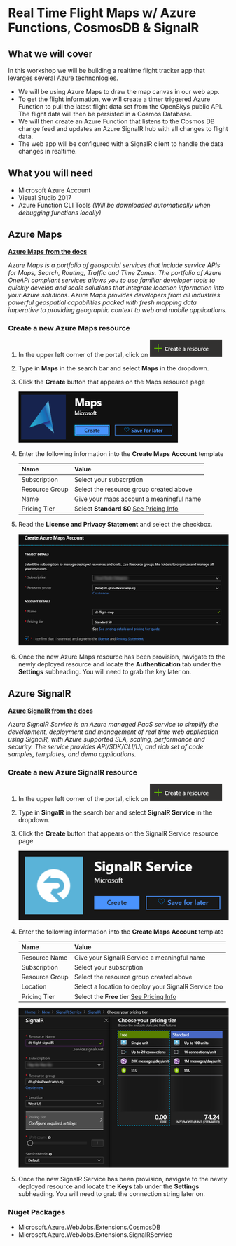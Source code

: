 # Real Time Flight Maps w/ Azure Functions, CosmosDB & SignalR

## What we will cover

In this workshop we will be building a realtime flight tracker app that levarges several Azure technonlogies.

- We will be using Azure Maps to draw the map canvas in our web app.
- To get the flight information, we will create a timer triggered Azure Function to pull the latest flight data set from the OpenSkys public API. The flight data will then be persisted in a Cosmos Database.
- We will then create an Azure Function that listens to the Cosmos DB change feed and updates an Azure SignalR hub with all changes to flight data. 
- The web app will be configured with a SignalR client to handle the data changes in realtime.

## What you will need

- Microsoft Azure Account
- Visual Studio 2017
- Azure Function CLI Tools *(Will be downloaded automatically when debugging functions locally)*

## Azure Maps

[**Azure Maps from the docs**](https://azure.microsoft.com/en-us/services/azure-maps/)

*Azure Maps is a portfolio of geospatial services that include service APIs for Maps, Search, Routing, Traffic and Time Zones. The portfolio of Azure OneAPI compliant services allows you to use familiar developer tools to quickly develop and scale solutions that integrate location information into your Azure solutions. Azure Maps provides developers from all industries powerful geospatial capabilities packed with fresh mapping data imperative to providing geographic context to web and mobile applications.*

### Create a new Azure Maps resource

1. In the upper left corner of the portal, click on ![CNR](Artefacts/CreateNewResource.png)
2. Type in **Maps** in the search bar and select **Maps** in the dropdown.
3. Click the **Create** button that appears on the Maps resource page

    ![NMR](Artefacts/NewMapsResource.png)

4. Enter the following information into the **Create Maps Account** template

    | Name              | Value |
    | ---               | ---   |
    | Subscription      | Select your subscrption
    | Resource Group    | Select the resource group created above
    | Name              | Give your maps account a meaningful name
    | Pricing Tier      | Select **Standard S0** [See Pricing Info](https://azure.microsoft.com/en-us/pricing/details/azure-maps/)

5. Read the **License and Privacy Statement** and select the checkbox.

    ![CMR](Artefacts/CreateMapResource.png)

6. Once the new Azure Maps resource has been provision, navigate to the newly deployed resource and locate the **Authentication** tab under the **Settings** subheading. You will need to grab the key later on.

## Azure SignalR

[**Azure SignalR from the docs**](https://azure.microsoft.com/en-us/services/signalr-service/)

*Azure SignalR Service is an Azure managed PaaS service to simplify the development, deployment and management of real time web application using SignalR, with Azure supported SLA, scaling, performance and security. The service provides API/SDK/CLI/UI, and rich set of code samples, templates, and demo applications.*

### Create a new Azure SignalR resource

1. In the upper left corner of the portal, click on ![CNR](Artefacts/CreateNewResource.png)
2. Type in **SingalR** in the search bar and select **SignalR Service** in the dropdown.
3. Click the **Create** button that appears on the SignalR Service resource page

    ![NSR](Artefacts/NewSignalRResource.png)

4. Enter the following information into the **Create Maps Account** template

    | Name              | Value |
    | ---               | ---   |
    | Resource Name     | Give your SignalR Service a meaningful name
    | Subscription      | Select your subscrption
    | Resource Group    | Select the resource group created above
    | Location          | Select a location to deploy your SignalR Service too
    | Pricing Tier      | Select the **Free** tier [See Pricing Info](https://azure.microsoft.com/en-us/pricing/details/signalr-service/)
 
    ![CSR](Artefacts/CreateSignalRResource.png)

6. Once the new SignalR Service has been provision, navigate to the newly deployed resource and locate the **Keys** tab under the **Settings** subheading. You will need to grab the connection string later on.

### Nuget Packages

- Microsoft.Azure.WebJobs.Extensions.CosmosDB
- Microsoft.Azure.WebJobs.Extensions.SignalRService